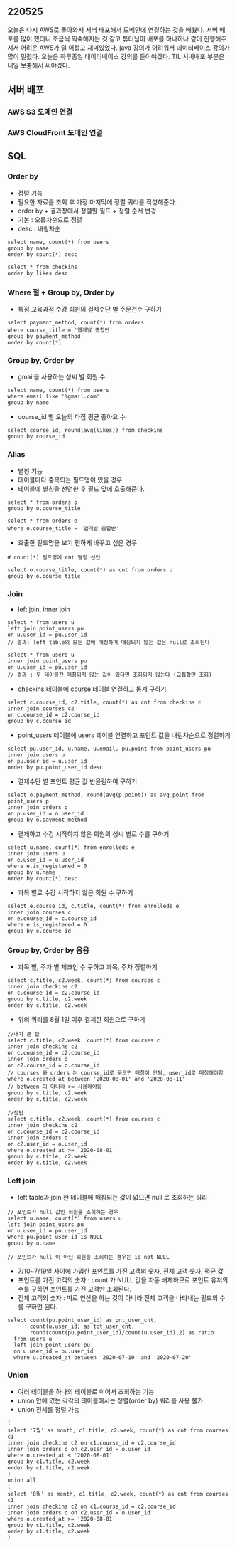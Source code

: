 ## 220525
오늘은 다시 AWS로 돌아와서 서버 배포해서 도메인에 연결하는 것을 배웠다. 서버 배포를 많이 했더니 조금씩 익숙해지는 것 같고 튜터님이 배포를 하나하나 같이 진행해주셔서 어려운 AWS가 덜 어렵고 재미있었다. java 강의가 어려워서 데이터베이스 강의가 많이 밀렸다. 오늘은 하루종일 데이터베이스 강의를 들어야겠다. TIL 서버배포 부분은 내일 보충해서 써야겠다.

## 서버 배포
### AWS S3 도메인 연결
### AWS CloudFront 도메인 연결

## SQL
### Order by
- 정렬 기능
- 필요한 자료를 조회 후 가장 마지막에 정렬 쿼리를 작성해준다.
- order by + 결과창에서 정렬할 필드 + 정렬 순서 변경
- 기본 : 오름차순으로 정렬
- desc : 내림차순
```
select name, count(*) from users
group by name
order by count(*) desc

select * from checkins
order by likes desc
```

### Where 절 + Group by, Order by
- 특정 교육과정 수강 회원의 결제수단 별 주문건수 구하기 
```
select payment_method, count(*) from orders
where course_title = '웹개발 종합반'
group by payment_method 
order by count(*)
```

### Group by, Order by
- gmail을 사용하는 성씨 별 회원 수
```
select name, count(*) from users
where email like '%gmail.com'
group by name
```
- course_id 별 오늘의 다짐 평균 좋아요 수
```
select course_id, round(avg(likes)) from checkins
group by course_id
```

### Alias
- 별칭 기능
- 테이블마다 중복되는 필드명이 있을 경우
- 테이블에 별칭을 선언한 후 필드 앞에 호출해준다.
```
select * from orders o
group by o.course_title

select * from orders o
where o.course_title = '앱개발 종합반'
```

- 호출한 필드명을 보기 편하게 바꾸고 싶은 경우
```
# count(*) 필드명에 cnt 별칭 선언

select o.course_title, count(*) as cnt from orders o
group by o.course_title
```

### Join
- left join, inner join
```
select * from users u
left join point_users pu 
on u.user_id = pu.user_id
// 결과: left table의 모든 값에 매칭하며 매칭되지 않는 값은 null로 조회된다

select * from users u
inner join point_users pu 
on u.user_id = pu.user_id
// 결과 : 두 테이블간 매칭되지 않는 값이 있다면 조회되지 않는다 (교집합만 조회)
```

- checkins 테이블에 course 테이블 연결하고 통계 구하기
```
select c.course_id, c2.title, count(*) as cnt from checkins c
inner join courses c2 
on c.course_id = c2.course_id 
group by c.course_id 
```

- point_users 테이블에 users 테이블 연결하고 포인트 값을 내림차순으로 정렬하기 
```
select pu.user_id, u.name, u.email, pu.point from point_users pu 
inner join users u
on pu.user_id = u.user_id
order by pu.point_user_id desc
```

- 결제수단 별 포인트 평균 값 반올림하여 구하기
```
select o.payment_method, round(avg(p.point)) as avg_point from point_users p
inner join orders o 
on p.user_id = o.user_id 
group by o.payment_method 
```

- 결제하고 수강 시작하지 않은 회원의 성씨 별로 수를 구하기
```
select u.name, count(*) from enrolleds e 
inner join users u 
on e.user_id = u.user_id
where e.is_registered = 0
group by u.name
order by count(*) desc
```

- 과목 별로 수강 시작하지 않은 회원 수 구하기
```
select e.course_id, c.title, count(*) from enrolleds e 
inner join courses c 
on e.course_id = c.course_id 
where e.is_registered = 0
group by e.course_id 
```

### Group by, Order by 응용
- 과목 별, 주차 별 체크인 수 구하고 과목, 주차 정렬하기
```
select c.title, c2.week, count(*) from courses c
inner join checkins c2 
on c.course_id = c2.course_id 
group by c.title, c2.week 
order by c.title, c2.week
```

- 위의 쿼리를 8월 1일 이후 결제한 회원으로 구하기
```
//내가 푼 답
select c.title, c2.week, count(*) from courses c
inner join checkins c2
on c.course_id = c2.course_id 
inner join orders o
on c2.course_id = o.course_id 
// courses 와 orders 는 course_id로 묶으면 매칭이 안됨, user_id로 매칭해야함
where o.created_at between '2020-08-01' and '2020-08-11'
// between 이 아니라 >= 사용해야함
group by c.title, c2.week
order by c.title, c2.week

//정답
select c.title, c2.week, count(*) from courses c
inner join checkins c2
on c.course_id = c2.course_id 
inner join orders o
on c2.user_id = o.user_id
where o.created_at >= '2020-08-01'
group by c.title, c2.week
order by c.title, c2.week
```

### Left join
- left table과 join 한 테이블에 매칭되는 값이 없으면 null 로 조회하는 쿼리
```
// 포인트가 null 값인 회원을 조회하는 경우
select u.name, count(*) from users u 
left join point_users pu 
on u.user_id = pu.user_id
where pu.point_user_id is NULL 
group by u.name

// 포인트가 null 이 아닌 회원을 조회하는 경우는 is not NULL

```
- 7/10~7/19일 사이에 가입한 포인트를 가진 고객의 숫자, 전체 고객 숫자, 평균 값
- 포인트를 가진 고객의 숫자 : count 가 NULL 값을 자동 배제하므로 포인트 유저의 수를 구하면 포인트를 가진 고객만 조회된다.
- 전체 고객의 숫자 : 따로 연산을 하는 것이 아니라 전체 고객을 나타내는 필드의 수를 구하면 된다.
```
select count(pu.point_user_id) as pnt_user_cnt, 
	   count(u.user_id) as tot_user_cnt,
	   round(count(pu.point_user_id)/count(u.user_id),2) as ratio
  from users u
  left join point_users pu 
  on u.user_id = pu.user_id 
  where u.created_at between '2020-07-10' and '2020-07-20'
```


### Union
- 여러 테이블을 하나의 테이블로 이어서 조회하는 기능
- union 안에 있는 각각의 테이블에서는 정렬(order by) 쿼리를 사용 불가
- union 전체를 정렬 가능 
```
(
select '7월' as month, c1.title, c2.week, count(*) as cnt from courses c1
inner join checkins c2 on c1.course_id = c2.course_id
inner join orders o on c2.user_id = o.user_id
where o.created_at < '2020-08-01'
group by c1.title, c2.week
order by c1.title, c2.week
)
union all
(
select '8월' as month, c1.title, c2.week, count(*) as cnt from courses c1
inner join checkins c2 on c1.course_id = c2.course_id
inner join orders o on c2.user_id = o.user_id
where o.created_at >= '2020-08-01'
group by c1.title, c2.week
order by c1.title, c2.week
)
```